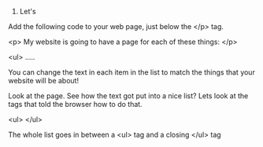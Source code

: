 1. Let's 



Add the following code to your web page, just below the &lt;/p&gt; tag.

&lt;p&gt; My website is going to have a page for each of these things: &lt;/p&gt;

&lt;ul&gt; .....

You can change the text in each item in the list to match the things that your website will be about!

Look at the page. See how the text got put into a nice list? Lets look at the tags that told the browser how to do that.

&lt;ul&gt; &lt;/ul&gt;

The whole list goes in between a &lt;ul&gt; tag and a closing &lt;/ul&gt; tag

